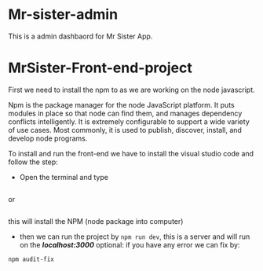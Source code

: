 # Mr-sister-admin

This is a admin dashbaord for Mr Sister App.
# MrSister-Front-end-project
First we need to install the npm to as we are working on the node javascript. 

Npm is the package manager for the node JavaScript platform. It puts modules in place so that node can find them, and manages dependency conflicts intelligently. It is extremely configurable to support a wide variety of use cases. Most commonly, it is used to publish, discover, install, and develop node programs.

To install and run the front-end we have to install the visual studio code and follow the step:
-	Open the terminal and type 
```npm i
``` 
or 
```npm install
```

this will install the NPM (node package into computer)
- then we can run the project by ```npm run dev```, this is a server and will run on the ***localhost:3000***
optional:
if you have any error we can fix by:
```
npm audit-fix
```

